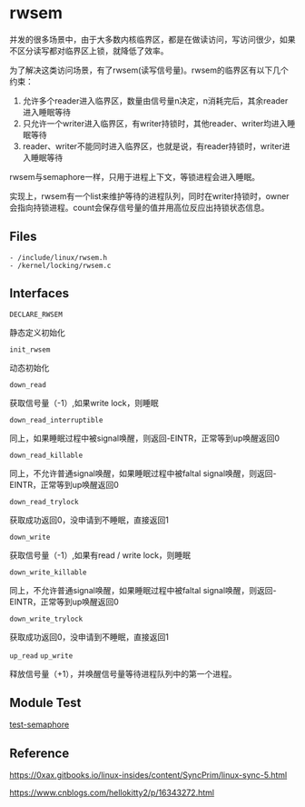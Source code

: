 # rwsem

并发的很多场景中，由于大多数内核临界区，都是在做读访问，写访问很少，如果不区分读写都对临界区上锁，就降低了效率。

为了解决这类访问场景，有了rwsem(读写信号量)。rwsem的临界区有以下几个约束：

1. 允许多个reader进入临界区，数量由信号量n决定，n消耗完后，其余reader进入睡眠等待
2. 只允许一个writer进入临界区，有writer持锁时，其他reader、writer均进入睡眠等待
3. reader、writer不能同时进入临界区，也就是说，有reader持锁时，writer进入睡眠等待

rwsem与semaphore一样，只用于进程上下文，等锁进程会进入睡眠。

实现上，rwsem有一个list来维护等待的进程队列，同时在writer持锁时，owner会指向持锁进程。count会保存信号量的值并用高位反应出持锁状态信息。

## Files

```
- /include/linux/rwsem.h
- /kernel/locking/rwsem.c
```

## Interfaces

`DECLARE_RWSEM`

静态定义初始化

`init_rwsem`

动态初始化

`down_read`

获取信号量（-1）,如果write lock，则睡眠

`down_read_interruptible`

同上，如果睡眠过程中被signal唤醒，则返回-EINTR，正常等到up唤醒返回0

`down_read_killable`

同上，不允许普通signal唤醒，如果睡眠过程中被faltal signal唤醒，则返回-EINTR，正常等到up唤醒返回0

`down_read_trylock`

获取成功返回0，没申请到不睡眠，直接返回1

`down_write`

获取信号量（-1）,如果有read / write lock，则睡眠

`down_write_killable`

同上，不允许普通signal唤醒，如果睡眠过程中被faltal signal唤醒，则返回-EINTR，正常等到up唤醒返回0

`down_write_trylock`

获取成功返回0，没申请到不睡眠，直接返回1

`up_read` `up_write`

释放信号量（+1），并唤醒信号量等待进程队列中的第一个进程。

## Module Test

[test-semaphore](https://github.com/kernel-cyrus/kernel-tour/tree/master/tests/test-semaphore)

## Reference

<https://0xax.gitbooks.io/linux-insides/content/SyncPrim/linux-sync-5.html>

<https://www.cnblogs.com/hellokitty2/p/16343272.html>